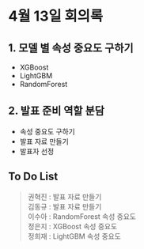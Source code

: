 # 4월 13일 회의록

## 1. 모델 별 속성 중요도 구하기
- XGBoost
- LightGBM
- RandomForest

## 2. 발표 준비 역할 분담
- 속성 중요도 구하기
- 발표 자료 만들기
- 발표자 선정

## To Do List
> 권혁진 : 발표 자료 만들기  
> 김동규 : 발표 자료 만들기  
> 이수아 : RandomForest 속성 중요도  
> 정은지 : XGBoost 속성 중요도  
> 정희재 : LightGBM 속성 중요도
